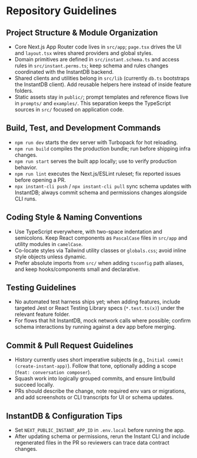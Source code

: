 # Repository Guidelines

## Project Structure & Module Organization
- Core Next.js App Router code lives in `src/app`; `page.tsx` drives the UI and `layout.tsx` wires shared providers and global styles.
- Domain primitives are defined in `src/instant.schema.ts` and access rules in `src/instant.perms.ts`; keep schema and rules changes coordinated with the InstantDB backend.
- Shared clients and utilities belong in `src/lib` (currently `db.ts` bootstraps the InstantDB client). Add reusable helpers here instead of inside feature folders.
- Static assets stay in `public/`; prompt templates and reference flows live in `prompts/` and `examples/`. This separation keeps the TypeScript sources in `src/` focused on application code.

## Build, Test, and Development Commands
- `npm run dev` starts the dev server with Turbopack for hot reloading.
- `npm run build` compiles the production bundle; run before shipping infra changes.
- `npm run start` serves the built app locally; use to verify production behavior.
- `npm run lint` executes the Next.js/ESLint ruleset; fix reported issues before opening a PR.
- `npx instant-cli push` / `npx instant-cli pull` sync schema updates with InstantDB; always commit schema and permissions changes alongside CLI runs.

## Coding Style & Naming Conventions
- Use TypeScript everywhere, with two-space indentation and semicolons. Keep React components as `PascalCase` files in `src/app` and utility modules in `camelCase`.
- Co-locate styles via Tailwind utility classes or `globals.css`; avoid inline style objects unless dynamic.
- Prefer absolute imports from `src/` when adding `tsconfig` path aliases, and keep hooks/components small and declarative.

## Testing Guidelines
- No automated test harness ships yet; when adding features, include targeted Jest or React Testing Library specs (`*.test.ts(x)`) under the relevant feature folder.
- For flows that hit InstantDB, mock network calls where possible; confirm schema interactions by running against a dev app before merging.

## Commit & Pull Request Guidelines
- History currently uses short imperative subjects (e.g., `Initial commit (create-instant-app)`). Follow that tone, optionally adding a scope (`feat: conversation composer`).
- Squash work into logically grouped commits, and ensure lint/build succeed locally.
- PRs should describe the change, note required env vars or migrations, and add screenshots or CLI transcripts for UI or schema updates.

## InstantDB & Configuration Tips
- Set `NEXT_PUBLIC_INSTANT_APP_ID` in `.env.local` before running the app.
- After updating schema or permissions, rerun the Instant CLI and include regenerated files in the PR so reviewers can trace data contract changes.
